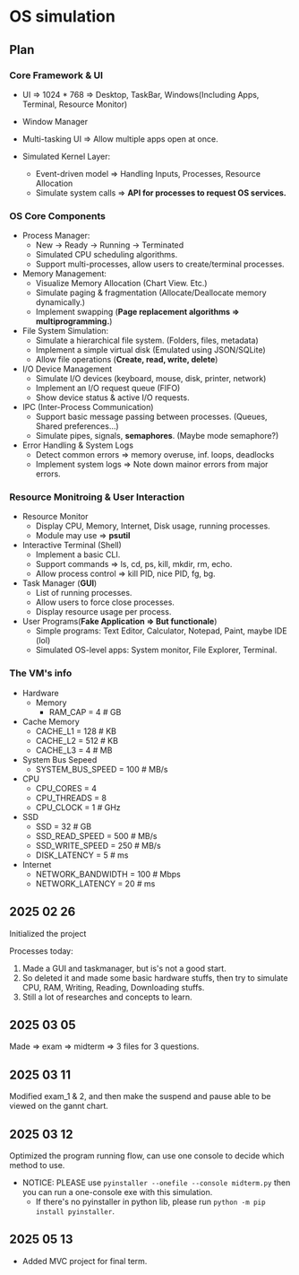 # OS simulation

## Plan

### Core Framework & UI

- UI => 1024 * 768 => Desktop, TaskBar, Windows(Including Apps, Terminal, Resource Monitor)

- Window Manager

- Multi-tasking UI => Allow multiple apps open at once.

- Simulated Kernel Layer:
  - Event-driven model => Handling Inputs, Processes, Resource Allocation
  - Simulate system calls => **API for processes to request OS services.**

### OS Core Components

- Process Manager:
  - New -> Ready -> Running -> Terminated
  - Simulated CPU scheduling algorithms.
  - Support multi-processes, allow users to create/terminal processes.
- Memory Management:
  - Visualize Memory Allocation (Chart View. Etc.)
  - Simulate paging & fragmentation (Allocate/Deallocate memory dynamically.)
  - Implement swapping (**Page replacement algorithms => multiprogramming.**)
- File System Simulation:
  - Simulate a hierarchical file system. (Folders, files, metadata)
  - Implement a simple virtual disk (Emulated using JSON/SQLite)
  - Allow file operations (**Create, read, write, delete**)
- I/O Device Management
  - Simulate I/O devices (keyboard, mouse, disk, printer, network)
  - Implement an I/O request queue (FIFO)
  - Show device status & active I/O requests.
- IPC (Inter-Process Communication)
  - Support basic message passing between processes. (Queues, Shared preferences...)
  - Simulate pipes, signals, **semaphores**. (Maybe mode semaphore?)
- Error Handling & System Logs
  - Detect common errors => memory overuse, inf. loops, deadlocks
  - Implement system logs => Note down mainor errors from major errors.

### Resource Monitroing & User Interaction

- Resource Monitor
  - Display CPU, Memory, Internet, Disk usage, running processes.
  - Module may use => **psutil**
- Interactive Terminal (Shell)
  - Implement a basic CLI.
  - Support commands => ls, cd, ps, kill, mkdir, rm, echo.
  - Allow process control => kill PID, nice PID, fg, bg.
- Task Manager (**GUI**)
  - List of running processes.
  - Allow users to force close processes.
  - Display resource usage per process.
- User Programs(**Fake Application => But functionale**)
  - Simple programs: Text Editor, Calculator, Notepad, Paint, maybe IDE (lol)
  - Simulated OS-level apps: System monitor, File Explorer, Terminal.

### The VM's info

- Hardware
  - Memory
    - RAM_CAP = 4 # GB
- Cache Memory
  - CACHE_L1 = 128  # KB
  - CACHE_L2 = 512  # KB
  - CACHE_L3 = 4  # MB
- System Bus Sepeed
  - SYSTEM_BUS_SPEED = 100  # MB/s
- CPU
  - CPU_CORES = 4
  - CPU_THREADS = 8
  - CPU_CLOCK = 1 # GHz
- SSD
  - SSD = 32 # GB
  - SSD_READ_SPEED = 500  # MB/s
  - SSD_WRITE_SPEED = 250  # MB/s
  - DISK_LATENCY = 5  # ms
- Internet
  - NETWORK_BANDWIDTH = 100  # Mbps
  - NETWORK_LATENCY = 20  # ms

## 2025 02 26

Initialized the project

Processes today:

1. Made a GUI and taskmanager, but is's not a good start.
2. So deleted it and made some basic hardware stuffs, then try to simulate CPU, RAM, Writing, Reading, Downloading stuffs.
3. Still a lot of researches and concepts to learn.

## 2025 03 05

Made => exam => midterm => 3 files for 3 questions.

## 2025 03 11

Modified exam_1 & 2, and then make the suspend and pause able to be viewed on the gannt chart.

## 2025 03 12

Optimized the program running flow, can use one console to decide which method to use.

- NOTICE: PLEASE use `pyinstaller --onefile --console midterm.py` then you can run a one-console exe with this simulation.
  - If there's no pyinstaller in python lib, please run `python -m pip install pyinstaller`.

## 2025 05 13

- Added MVC project for final term.